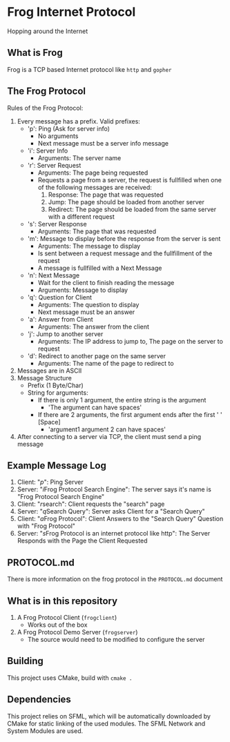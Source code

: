 # Frog Internet Protocol
Hopping around the Internet
## What is Frog
Frog is a TCP based Internet protocol like `http` and `gopher`
## The Frog Protocol
Rules of the Frog Protocol:
1. Every message has a prefix. Valid prefixes:
    - 'p': Ping (Ask for server info)
        - No arguments
        - Next message must be a server info message
    - 'i': Server Info
        - Arguments: The server name
    - 'r': Server Request
        - Arguments: The page being requested
        - Requests a page from a server, the request is fullfilled when one of the following messages are received:
            1. Response: The page that was requested
            2. Jump: The page should be loaded from another server
            3. Redirect: The page should be loaded from the same server with a different request
    - 's': Server Response
        - Arguments: The page that was requested
    - 'm': Message to display before the response from the server is sent
        - Arguments: The message to display
        - Is sent between a request message and the fullfillment of the request
        - A message is fullfilled with a Next Message
    - 'n': Next Message
        - Wait for the client to finish reading the message
        - Arguments: Message to display
    - 'q': Question for Client
        - Arguments: The question to display
        - Next message must be an answer
    - 'a': Answer from Client
        - Arguments: The answer from the client
    - 'j': Jump to another server
        - Arguments: The IP address to jump to, The page on the server to request
    - 'd': Redirect to another page on the same server
        - Arguments: The name of the page to redirect to
2. Messages are in ASCII
3. Message Structure
    - Prefix (1 Byte/Char)
    - String for arguments:
        - If there is only 1 argument, the entire string is the argument
            - 'The argument can have spaces'
        - If there are 2 arguments, the first argument ends after the first ' ' [Space]
            - 'argument1 argument 2 can have spaces'
4. After connecting to a server via TCP, the client must send a ping message
## Example Message Log
1. Client: "*p*": Ping Server
2. Server: "*i*Frog Protocol Search Engine": The server says it's name is "Frog Protocol Search Engine"
3. Client: "*r*search": Client requests the "search" page
4. Server: "*q*Search Query": Server asks Client for a "Search Query"
5. Client: "*a*Frog Protocol": Client Answers to the "Search Query" Question with "Frog Protocol"
6. Server: "*s*Frog Protocol is an internet protocol like http": The Server Responds with the Page the Client Requested
## PROTOCOL.md
There is more information on the frog protocol in the `PROTOCOL.md` document
## What is in this repository
1. A Frog Protocol Client (`frogclient`)
    - Works out of the box
2. A Frog Protocol Demo Server (`frogserver`)
    - The source would need to be modified to configure the server
## Building
This project uses CMake, build with `cmake .`
## Dependencies
This project relies on SFML, which will be automatically downloaded by CMake for static linking of the used modules. The SFML Network and System Modules are used.
